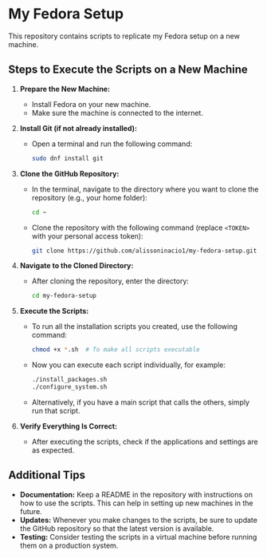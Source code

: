 # My Fedora Setup

This repository contains scripts to replicate my Fedora setup on a new machine.

## Steps to Execute the Scripts on a New Machine

1. **Prepare the New Machine:**
   - Install Fedora on your new machine.
   - Make sure the machine is connected to the internet.

2. **Install Git (if not already installed):**
   - Open a terminal and run the following command:
     ```bash
     sudo dnf install git
     ```

3. **Clone the GitHub Repository:**
   - In the terminal, navigate to the directory where you want to clone the repository (e.g., your home folder):
     ```bash
     cd ~
     ```
   - Clone the repository with the following command (replace `<TOKEN>` with your personal access token):
     ```bash
     git clone https://github.com/alissoninacio1/my-fedora-setup.git
     ```

4. **Navigate to the Cloned Directory:**
   - After cloning the repository, enter the directory:
     ```bash
     cd my-fedora-setup
     ```

5. **Execute the Scripts:**
   - To run all the installation scripts you created, use the following command:
     ```bash
     chmod +x *.sh  # To make all scripts executable
     ```
   - Now you can execute each script individually, for example:
     ```bash
     ./install_packages.sh
     ./configure_system.sh
     ```
   - Alternatively, if you have a main script that calls the others, simply run that script.

6. **Verify Everything Is Correct:**
   - After executing the scripts, check if the applications and settings are as expected.

## Additional Tips
- **Documentation:** Keep a README in the repository with instructions on how to use the scripts. This can help in setting up new machines in the future.
- **Updates:** Whenever you make changes to the scripts, be sure to update the GitHub repository so that the latest version is available.
- **Testing:** Consider testing the scripts in a virtual machine before running them on a production system.
